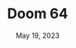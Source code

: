 ---
layout: n64
title: "Doom 64"
categories:
 - approved
 - n64
 - universal
 - safe
tags:
- doom
- 
- 
series:
- doom
date: May 19, 2023
permalink: /games/doom/play/details
publisher: Bethesda
gid: doom
edition: us
---